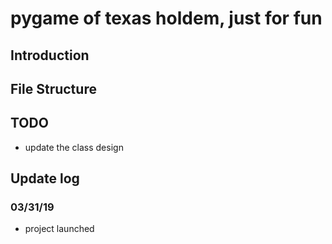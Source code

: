 # pygame of texas holdem, just for fun

## Introduction


## File Structure


## TODO
 - update the class design
 

## Update log

### 03/31/19
 - project launched